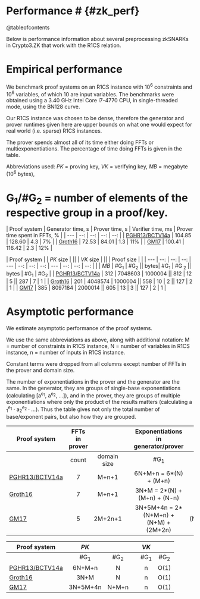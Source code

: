 # Performance # {#zk_perf}

@tableofcontents

Below is performance information about several preprocessing zkSNARKs in Crypto3.ZK that work with the R1CS relation.

# Empirical performance

We benchmark proof systems on an R1CS instance with 10<sup>6</sup> constraints and 10<sup>6</sup> variables, of which 10
are input variables. The benchmarks were obtained using a 3.40 GHz Intel Core i7-4770 CPU, in single-threaded mode,
using the BN128 curve.

Our R1CS instance was chosen to be dense, therefore the generator and prover runtimes given here are upper bounds on
what one would expect for real world (i.e. sparse) R1CS instances.

The prover spends almost all of its time either doing FFTs or multiexponentiations. The percentage of time doing FFTs is
given in the table.

Abbreviations used: <i>PK</i> = proving key, <i>VK</i> = verifying key, <i>MB</i> = megabyte (10<sup>6</sup> bytes),

# G<sub>1</sub>/#G<sub>2</sub> = number of elements of the respective group in a proof/key.

| Proof system | Generator time, s | Prover time, s | Verifier time, ms | Prover time spent in FFTs, % | | --- | --: |
--: | --: | --: | | [PGHR13/BCTV14a](r1cs_ppzksnark) | 104.85 | 128.60 | 4.3 | 7% | | [Groth16](r1cs_gg_ppzksnark) |
72.53 | 84.01 | 1.3 | 11% | | [GM17](r1cs_se_ppzksnark) | 100.41 | 116.42 | 2.3 | 12% |

| Proof system | | <i>PK</i> size | || | <i>VK</i> size | || | Proof size | | | --- | --: | --: | --: | --- | --: | --:
| --: | --- | --: | --: | --: | | | <i>MB</i> | #G<sub>1</sub> | #G<sub>2</sub> || bytes| #G<sub>1</sub> | #G<sub>
2</sub> || bytes | #G<sub>1</sub> | #G<sub>2</sub> | | [PGHR13/BCTV14a](r1cs_ppzksnark) | 312 | 7048603 | 1000004 || 812
| 12 | 5 || 287 | 7 | 1 | | [Groth16](r1cs_gg_ppzksnark) | 201 | 4048574 | 1000004 || 558 | 10 | 2 || 127 | 2 | 1 |
| [GM17](r1cs_se_ppzksnark) | 385 | 8097184 | 2000014 || 605 | 13 | 3 || 127 | 2 | 1 |

# Asymptotic performance

We estimate asymptotic performance of the proof systems.

We use the same abbreviations as above, along with additional notation: M = number of constraints in R1CS instance, N =
number of variables in R1CS instance, n = number of inputs in R1CS instance.

Constant terms were dropped from all columns except number of FFTs in the prover and domain size.

The number of exponentiations in the prover and the generator are the same. In the generator, they are groups of
single-base exponentiations (calculating [a<sup>e<sub>1</sub></sup>, a<sup>e<sub>2</sub></sup>, ...]), and in the
prover, they are groups of multiple exponentiations where only the product of the results matters (calculating a<sub>
1</sub><sup>e<sub>1</sub></sup> &middot; a<sub>2</sub><sup>e<sub>2</sub></sup> &middot; ...). Thus the table gives not
only the total number of base/exponent pairs, but also how they are grouped.

| Proof system | FFTs in prover | | | Exponentiations in generator/prover | |
| --- | :---: | :---: | --- | :---: | :---: |
| | count | domain size | | #G<sub>1</sub> | #G<sub>2</sub> |
| [PGHR13/BCTV14a](r1cs_ppzksnark) | 7 | M+n+1 | | 6N+M+n = 6*(N) + (M+n) | N |
| [Groth16](r1cs_gg_ppzksnark) | 7 | M+n+1 | | 3N+M = 2*(N) + (M+n) + (N-n) |  N |
| [GM17](r1cs_se_ppzksnark) |  5 | 2M+2n+1 | | 3N+5M+4n = 2*(N+M+n) + (N+M) + (2M+2n) |  (N+M+n) |

| Proof system | <i>PK</i> | | | <i>VK</i> | |
| --- | :---: | :---: | --- | :---: | :---: |
| | #G<sub>1</sub> | #G<sub>2</sub> | | #G<sub>1</sub> | #G<sub>2</sub> |
| [PGHR13/BCTV14a](r1cs_ppzksnark) | 6N+M+n | N | | n | O(1) |
| [Groth16](r1cs_gg_ppzksnark) | 3N+M | N | | n | O(1) |
| [GM17](r1cs_se_ppzksnark) |  3N+5M+4n | N+M+n | | n | O(1) |
